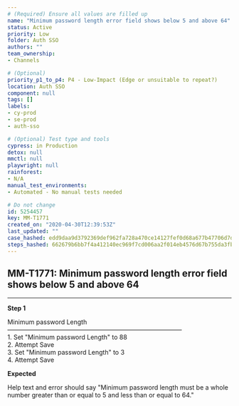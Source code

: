 ```yaml
---
# (Required) Ensure all values are filled up
name: "Minimum password length error field shows below 5 and above 64"
status: Active
priority: Low
folder: Auth SSO
authors: ""
team_ownership: 
- Channels

# (Optional)
priority_p1_to_p4: P4 - Low-Impact (Edge or unsuitable to repeat?)
location: Auth SSO
component: null
tags: []
labels: 
- cy-prod
- se-prod
- auth-sso

# (Optional) Test type and tools
cypress: in Production
detox: null
mmctl: null
playwright: null
rainforest: 
- N/A
manual_test_environments: 
- Automated - No manual tests needed

# Do not change
id: 5254457
key: MM-T1771
created_on: "2020-04-30T12:39:53Z"
last_updated: ""
case_hashed: edd9daa9d3792369def962fa728a470ce14127fef0d68a677b47706d7deccd7def0306834c126538df9a0641deaa56e9
steps_hashed: 662679b6bb7f4a412140ec969f7cd006aa2f014eb4576d67b755da3fb888a0439261706140f361e838f270226ea01ba9
---
```


<!-- (Auto-generated) Based on frontmatter's "key" and "name" -->

## MM-T1771: Minimum password length error field shows below 5 and above 64

---

**Step 1**

Minimum password Length\
————————————————————————————\
1\. Set "Minimum password Length" to 88\
2\. Attempt Save\
3\. Set "Minimum password Length" to 3\
4\. Attempt Save

**Expected**

Help text and error should say "Minimum password length must be a whole number greater than or equal to 5 and less than or equal to 64."
